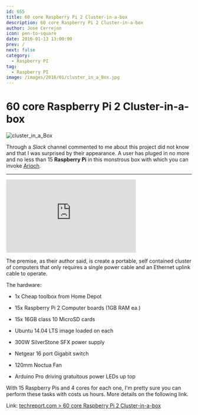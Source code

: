 ```yaml
---
id: 655
title: 60 core Raspberry Pi 2 Cluster-in-a-box
description: 60 core Raspberry Pi 2 Cluster-in-a-box
author: Jose Cerrejon
icon: pen-to-square
date: 2016-01-13 13:00:00
prev: /
next: false
category:
  - Raspberry PI
tag:
  - Raspberry PI
image: /images/2016/01/cluster_in_a_Box.jpg
---
```


# 60 core Raspberry Pi 2 Cluster-in-a-box

![cluster_in_a_Box](/images/2016/01/cluster_in_a_Box.jpg)

Through a *Slack* channel commented to me about this project did not know and that I was surprised by their appearance. A user has pluged in no more and no less than 15 **Raspberry Pi** in this monstrous box with which you can invoke [Arioch](https://en.wikipedia.org/wiki/Deities_in_the_Elric_series).

- - -
<iframe width="352" height="198" src="https://www.youtube.com/embed/Ij1SSgrDdBc?rel=0" frameborder="0" allowfullscreen></iframe>

The premise, as their author said, is create a portable, self contained cluster of computers that only requires a single power cable and an Ethernet uplink cable to operate.

The hardware:

* 1x Cheap toolbox from Home Depot

* 15x Raspberry Pi 2 Computer boards (1GB RAM ea.)

* 15x 16GB class 10 MicroSD cards

* Ubuntu 14.04 LTS image loaded on each

* 300W SilverStone SFX power supply

* Netgear 16 port Gigabit switch

* 120mm Noctua Fan

* Arduino Pro driving gratuitous power LEDs up top

With 15 Raspberry Pis and 4 cores for each one, I'm pretty sure you can perform these tasks with costs us hours. More details on the following link.

Link: [techreport.com > 60 core Raspberry Pi 2 Cluster-in-a-box](http://techreport.com/forums/viewtopic.php?f=29&t=115501)